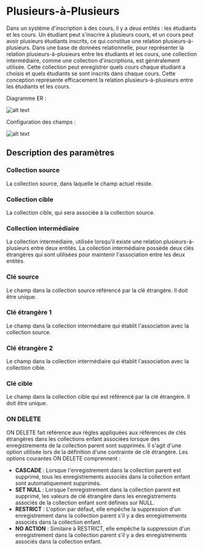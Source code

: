# Plusieurs-à-Plusieurs

Dans un système d'inscription à des cours, il y a deux entités : les étudiants et les cours. Un étudiant peut s'inscrire à plusieurs cours, et un cours peut avoir plusieurs étudiants inscrits, ce qui constitue une relation plusieurs-à-plusieurs. Dans une base de données relationnelle, pour représenter la relation plusieurs-à-plusieurs entre les étudiants et les cours, une collection intermédiaire, comme une collection d'inscriptions, est généralement utilisée. Cette collection peut enregistrer quels cours chaque étudiant a choisis et quels étudiants se sont inscrits dans chaque cours. Cette conception représente efficacement la relation plusieurs-à-plusieurs entre les étudiants et les cours.

Diagramme ER :

![alt text](https://static-docs.nocobase.com/0e9921228e1ee375dc639431bb89782c.png)

Configuration des champs :

![alt text](https://static-docs.nocobase.com/8e2739ac5d44fb46f30e2da42ca87a82.png)

## Description des paramètres

### Collection source

La collection source, dans laquelle le champ actuel réside.

### Collection cible

La collection cible, qui sera associée à la collection source.

### Collection intermédiaire

La collection intermédiaire, utilisée lorsqu'il existe une relation plusieurs-à-plusieurs entre deux entités. La collection intermédiaire possède deux clés étrangères qui sont utilisées pour maintenir l'association entre les deux entités.

### Clé source

Le champ dans la collection source référencé par la clé étrangère. Il doit être unique.

### Clé étrangère 1

Le champ dans la collection intermédiaire qui établit l'association avec la collection source.

### Clé étrangère 2

Le champ dans la collection intermédiaire qui établit l'association avec la collection cible.

### Clé cible

Le champ dans la collection cible qui est référencé par la clé étrangère. Il doit être unique.

### ON DELETE

ON DELETE fait référence aux règles appliquées aux références de clés étrangères dans les collections enfant associées lorsque des enregistrements de la collection parent sont supprimés. Il s'agit d'une option utilisée lors de la définition d'une contrainte de clé étrangère. Les options courantes ON DELETE comprennent :

- **CASCADE** : Lorsque l'enregistrement dans la collection parent est supprimé, tous les enregistrements associés dans la collection enfant sont automatiquement supprimés.
- **SET NULL** : Lorsque l'enregistrement dans la collection parent est supprimé, les valeurs de clé étrangère dans les enregistrements associés de la collection enfant sont définies sur NULL.
- **RESTRICT** : L'option par défaut, elle empêche la suppression d'un enregistrement dans la collection parent s'il y a des enregistrements associés dans la collection enfant.
- **NO ACTION** : Similaire à RESTRICT, elle empêche la suppression d'un enregistrement dans la collection parent s'il y a des enregistrements associés dans la collection enfant.
